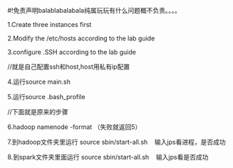 #!免责声明balablabalabala纯属玩玩有什么问题概不负责。。。。

1.Create three instances first

2.Modify the /etc/hosts according to the lab guide

3.configure .SSH according to the lab guide

//就是自己配置ssh和host,host用私有ip配置

4.运行source main.sh

5.运行source .bash_profile

//下面就是原来的步骤

6.hadoop namenode -format （失败就返回5）

7.到hadoop文件夹里运行 source sbin/start-all.sh    输入jps看进程，是否成功

8.到spark文件夹里面运行 source sbin/start-all.sh    输入jps看是否成功
